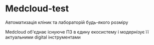 # Medcloud-test
Автоматизація кліник та лабораторій будь-якого розміру

Medcloud об'єднає існуюче ПЗ в єдину екосистему і
 модернізує її актуальними digital інструментами